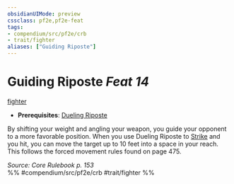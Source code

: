 ```yaml
---
obsidianUIMode: preview
cssclass: pf2e,pf2e-feat
tags:
- compendium/src/pf2e/crb
- trait/fighter
aliases: ["Guiding Riposte"]
---
```

# Guiding Riposte  *Feat 14*  
[fighter](../../Rules/traits/fighter.md)  

- **Prerequisites**: [Dueling Riposte](dueling-riposte.md)

By shifting your weight and angling your weapon, you guide your opponent to a more favorable position. When you use Dueling Riposte to [Strike](../../Rules/actions/strike.md) and you hit, you can move the target up to 10 feet into a space in your reach. This follows the forced movement rules found on page 475.

*Source: Core Rulebook p. 153*  
%% #compendium/src/pf2e/crb #trait/fighter %%